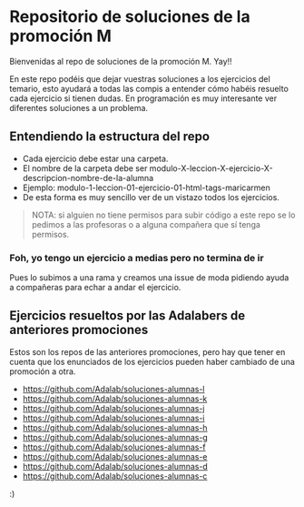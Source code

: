 # Repositorio de soluciones de la promoción M

Bienvenidas al repo de soluciones de la promoción M. Yay!!

En este repo podéis que dejar vuestras soluciones a los ejercicios del temario, esto ayudará a todas las compis a entender cómo habéis resuelto cada ejercicio si tienen dudas. En programación es muy interesante ver diferentes soluciones a un problema.

## Entendiendo la estructura del repo

- Cada ejercicio debe estar una carpeta.
- El nombre de la carpeta debe ser modulo-X-leccion-X-ejercicio-X-descripcion-nombre-de-la-alumna 
- Ejemplo: modulo-1-leccion-01-ejercicio-01-html-tags-maricarmen
- De esta forma es muy sencillo ver de un vistazo todos los ejercicios.

> NOTA: si alguien no tiene permisos para subir código a este repo se lo pedimos a las profesoras o a alguna compañera que sí tenga permisos.

### Foh, yo tengo un ejercicio a medias pero no termina de ir

Pues lo subimos a una rama y creamos una issue de moda pidiendo ayuda a compañeras para echar a andar el ejercicio.

## Ejercicios resueltos por las Adalabers de anteriores promociones

Estos son los repos de las anteriores promociones, pero hay que tener en cuenta que los enunciados de los ejercicios pueden haber cambiado de una promoción a otra.

- https://github.com/Adalab/soluciones-alumnas-l
- https://github.com/Adalab/soluciones-alumnas-k
- https://github.com/Adalab/soluciones-alumnas-j
- https://github.com/Adalab/soluciones-alumnas-i
- https://github.com/Adalab/soluciones-alumnas-h
- https://github.com/Adalab/soluciones-alumnas-g
- https://github.com/Adalab/soluciones-alumnas-f
- https://github.com/Adalab/soluciones-alumnas-e
- https://github.com/Adalab/soluciones-alumnas-d
- https://github.com/Adalab/soluciones-alumnas-c

:)
